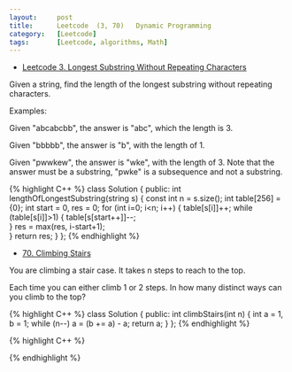 ```yaml
---
layout:     post
title:      Leetcode  (3, 70)	Dynamic Programming
category:   [Leetcode] 
tags:		[Leetcode, algorithms, Math]
---
```


* [Leetcode 3. Longest Substring Without Repeating Characters](https://leetcode.com/problems/longest-substring-without-repeating-characters/)

Given a string, find the length of the longest substring without repeating characters.

Examples:

Given "abcabcbb", the answer is "abc", which the length is 3.

Given "bbbbb", the answer is "b", with the length of 1.

Given "pwwkew", the answer is "wke", with the length of 3. Note that the answer must be a substring, "pwke" is a subsequence and not a substring.

{% highlight C++ %}
class Solution {
public:
    int lengthOfLongestSubstring(string s) {
        const int n = s.size();
        int table[256] =  {0};
        int start = 0, res = 0;
        for (int i=0; i<n; i++) {
            table[s[i]]++;
            while (table[s[i]]>1) {
                table[s[start++]]--;   
            }
            res = max(res, i-start+1);    
        }
        return res;
    }
};
{% endhighlight %}

* [70. Climbing Stairs](https://leetcode.com/problems/climbing-stairs/)

You are climbing a stair case. It takes n steps to reach to the top.

Each time you can either climb 1 or 2 steps. In how many distinct ways can you climb to the top?

{% highlight C++ %}
class Solution {
public:
    int climbStairs(int n) {
        int a = 1, b = 1;
        while (n--) 
            a = (b += a) - a;
        return a;
    }
};
{% endhighlight %}


{% highlight C++ %}

{% endhighlight %}